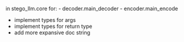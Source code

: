 in stego_llm.core for:
    - decoder.main_decoder 
    - encoder.main_encode
- implement types for args
- implement types for return type
- add more expansive doc string